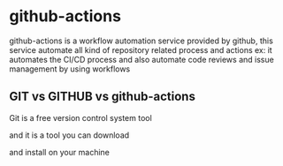# github-actions

github-actions is a workflow automation service provided by github, this service automate all kind of repository related process and actions
ex: it automates the CI/CD process and also automate code reviews and issue management by using workflows

## GIT vs GITHUB vs github-actions

Git is a free version control system tool

and it is a tool you can download

and install on your machine
